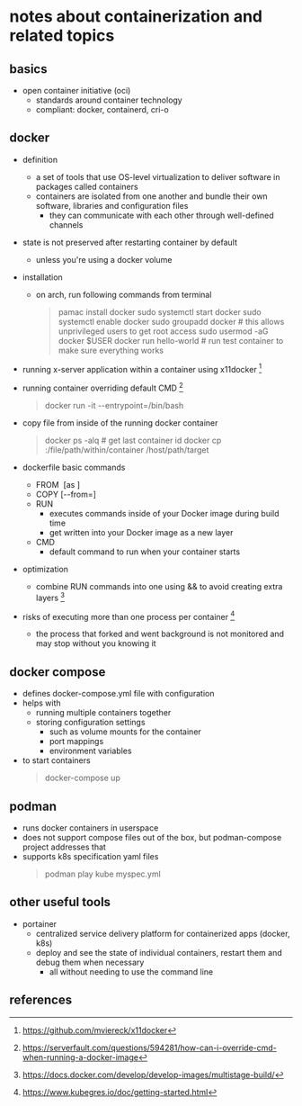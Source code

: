 # notes about containerization and related topics

## basics

- open container initiative (oci)
  - standards around container technology
  - compliant: docker, containerd, cri-o


## docker

- definition
  - a set of tools that use OS-level virtualization to deliver software in packages called containers
  - containers are isolated from one another and bundle their own software, libraries and configuration files
    - they can communicate with each other through well-defined channels

- state is not preserved after restarting container by default
  - unless you're using a docker volume

- installation
  - on arch, run following commands from terminal
	  > pamac install docker
	  > sudo systemctl start docker
	  > sudo systemctl enable docker
	  > sudo groupadd docker						# this allows unprivileged users to get root access
	  > sudo usermod -aG docker $USER
	  > docker run hello-world					# run test container to make sure everything works

- running x-server application within a container using x11docker [^2]
- running container overriding default CMD [^1]
  > docker run -it --entrypoint=/bin/bash <image>

- copy file from inside of the running docker container
  > docker ps -alq # get last container id
  > docker cp <containerId>:/file/path/within/container /host/path/target

- dockerfile basic commands
  - FROM <image> [as <stage>]
  - COPY [--from=<stage>] <src> <dst>
  - RUN
    - executes commands inside of your Docker image during build time
    - get written into your Docker image as a new layer
  - CMD
    - default command to run when your container starts

- optimization
  - combine RUN commands into one using && to avoid creating extra layers [^3]

- risks of executing more than one process per container [^5]
  - the process that forked and went background is not monitored and may stop without you knowing it


## docker compose

- defines docker-compose.yml file with configuration
- helps with 
  - running multiple containers together
  - storing configuration settings
    - such as volume mounts for the container
    - port mappings
    - environment variables
- to start containers
  > docker-compose up


## podman

- runs docker containers in userspace
- does not support compose files out of the box, but podman-compose project addresses that
- supports k8s specification yaml files
  > podman play kube myspec.yml


## other useful tools

- portainer
  - centralized service delivery platform for containerized apps (docker, k8s)
  - deploy and see the state of individual containers, restart them and debug them when necessary
    - all without needing to use the command line


## references

[^1]: https://serverfault.com/questions/594281/how-can-i-override-cmd-when-running-a-docker-image
[^2]: https://github.com/mviereck/x11docker
[^3]: https://docs.docker.com/develop/develop-images/multistage-build/
[^5]: https://www.kubegres.io/doc/getting-started.html
[^4]: https://www.youtube.com/watch?v=-4sHUvfk2Eg
[^5]: https://stackoverflow.com/questions/37458287/how-to-run-a-cron-job-inside-a-docker-container
